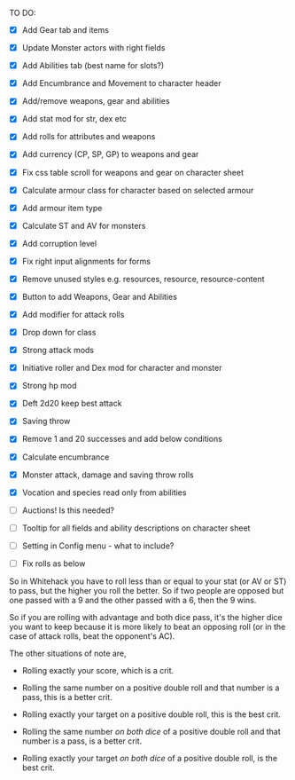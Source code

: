 TO DO:

- [x] Add Gear tab and items
- [x] Update Monster actors with right fields
- [x] Add Abilities tab (best name for slots?)
- [x] Add Encumbrance and Movement to character header
- [x] Add/remove weapons, gear and abilities
- [x] Add stat mod for str, dex etc
- [x] Add rolls for attributes and weapons
- [x] Add currency (CP, SP, GP) to weapons and gear
- [x] Fix css table scroll for weapons and gear on character sheet
- [x] Calculate armour class for character based on selected armour
- [x] Add armour item type
- [x] Calculate ST and AV for monsters
- [x] Add corruption level
- [x] Fix right input alignments for forms
- [x] Remove unused styles e.g. resources, resource, resource-content
- [x] Button to add Weapons, Gear and Abilities
- [x] Add modifier for attack rolls
- [x] Drop down for class
- [x] Strong attack mods
- [x] Initiative roller and Dex mod for character and monster
- [x] Strong hp mod
- [x] Deft 2d20 keep best attack
- [x] Saving throw 
- [x] Remove 1 and 20 successes and add below conditions
- [x] Calculate encumbrance
- [x] Monster attack, damage and saving throw rolls
- [x] Vocation and species read only from abilities
- [ ] Auctions! Is this needed?
- [ ] Tooltip for all fields and ability descriptions on character sheet
- [ ] Setting in Config menu - what to include?
- [ ] Fix rolls as below


So in Whitehack you have to roll less than or equal to your stat (or AV or ST) to pass, but the higher you roll the better. So if two people are opposed but one passed with a 9 and the other passed with a 6, then the 9 wins.

So if you are rolling with advantage and both dice pass, it's the higher dice you want to keep because it is more likely to beat an opposing roll (or in the case of attack rolls, beat the opponent's AC).

The other situations of note are,
- Rolling exactly your score, which is a crit.
- Rolling the same number on a positive double roll and that number is a pass, this is a better crit.
- Rolling exactly your target on a positive double roll, this is the best crit.

- Rolling the same number *on both dice* of a positive double roll and that number is a pass, is a better crit.
- Rolling exactly your target *on both dice* of a positive double roll, is the best crit.
